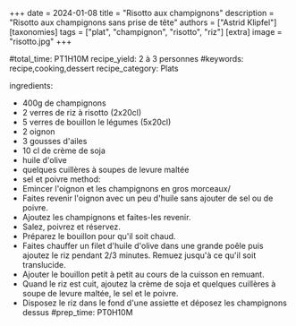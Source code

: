 +++
date = 2024-01-08
title = "Risotto aux champignons"
description = "Risotto aux champignons sans prise de tête"
authors = ["Astrid Klipfel"]
[taxonomies]
tags = ["plat", "champignon", "risotto", "riz"]
[extra]
image = "risotto.jpg"
+++

#total_time: PT1H10M
recipe_yield: 2 à 3 personnes
#keywords: recipe,cooking,dessert
recipe_category: Plats

ingredients:
- 400g de champignons
- 2 verres de riz à risotto (2x20cl)
- 5 verres de bouillon le légumes (5x20cl)
- 2 oignon
- 3 gousses d'ailes
- 10 cl de crème de soja
- huile d'olive
- quelques cuillères à soupes de levure maltée
- sel et poivre
method:
- Emincer l'oignon et les champignons en gros morceaux/
- Faites revenir l'oignon avec un peu d'huile sans ajouter de sel ou de poivre.
- Ajoutez les champignons et faites-les revenir.
- Salez, poivrez et réservez.
- Préparez le bouillon pour qu'il soit chaud.
- Faites chauffer un filet d'huile d'olive dans une grande poêle puis ajoutez le riz pendant 2/3 minutes. Remuez jusqu'à ce qu'il soit translucide.
- Ajouter le bouillon petit à petit au cours de la cuisson en remuant.
- Quand le riz est cuit, ajoutez la crème de soja et quelques cuillères à soupe de levure maltée, le sel et le poivre.
- Disposez le riz dans le fond d'une assiette et déposez les champignons dessus
#prep_time: PT0H10M